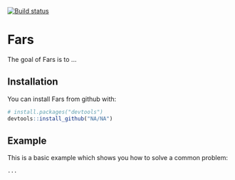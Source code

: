 [![Build status](https://ci.appveyor.com/api/projects/status/a10jryr3bgbkhqel?svg=true)](https://ci.appveyor.com/project/ch4413/fars)

# Fars

The goal of Fars is to ...

## Installation

You can install Fars from github with:

```R
# install.packages("devtools")
devtools::install_github("NA/NA")
```

## Example

This is a basic example which shows you how to solve a common problem:

```R
...
```

